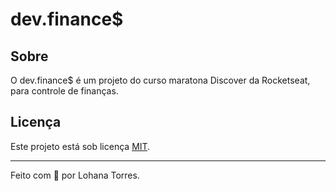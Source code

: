 # dev.finance$

## Sobre

O dev.finance$ é um projeto do curso maratona Discover da Rocketseat, para controle de finanças.

## Licença

Este projeto está sob licença [MIT](./LICENSE).

---

Feito com 💜 por Lohana Torres.
